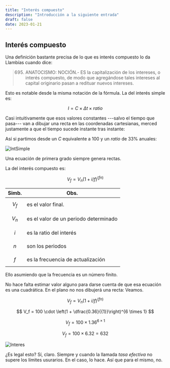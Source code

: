 ```yaml
---
title: "Interés compuesto"
description: "Introducción a la siguiente entrada"
draft: false
date: 2023-01-21
---
```


## Interés compuesto

Una definición bastante precisa de lo que es interés compuesto lo da Llambías cuando dice:

> 695. ANATOCISMO: NOCIÓN.- ES la capitalización de los intereses, o interés compuesto, de modo que agregándose tales intereses al capital originario pasan a redituar nuevos intereses.

Esto es notable desde la misma notación de la fórmula. La del interés simple es:

$$
I = C \times \Delta t \times ratio
$$

Casi intuitivamente que esos valores constantes ---salvo el tiempo que pasa--- van a dibujar una recta en las coordenadas cartesianas, merced justamente a que el tiempo sucede instante tras instante:

Así si partimos desde un $C$ equivalente a 100 y un $ratio$ de 33% anuales:

![IntSimple](/posts/img/iss.png)

Una ecuación de primera grado siempre genera rectas.

La del interés compuesto es:

$$
V_f  = V_n (1 + i/f)^{(f n)}
$$

|      Simb. |  Obs.  |
| ------ | ------ |
| $$V_f$$ |	es el valor final.|
| $$V_n$$	| es el valor de un periodo determinado |
| $$i$$	| es la ratio del interés |
| $$n$$	| son los periodos |
| $$f$$	| es la frecuencia de actualización |

Ello asumiendo que la frecuencia es un número finito.

No hace falta estimar valor alguno para darse cuenta de que esa ecuación es una cuadrática. En el plano no nos dibujerá una recta: Veamos.

$$
V_f  = V_n (1 + i/f)^{(f n)}
$$

$$
V_f = 100 \cdot \left(1 + \dfrac{0.36}{{1}}\right)^{6 \times 1}
$$

$$
V_f = 100 \times 1.36 ^ {6 \times 1}
$$

$$
V_f = 100 \times 6.32 = 632
$$

![Interes](/posts/img/compuesto.png)

¿Es legal esto? Sí, claro. Siempre y cuando la llamada *tasa efectiva* no supere los límites usurarios. En el caso, lo hace. Así que para el mismo, no.
